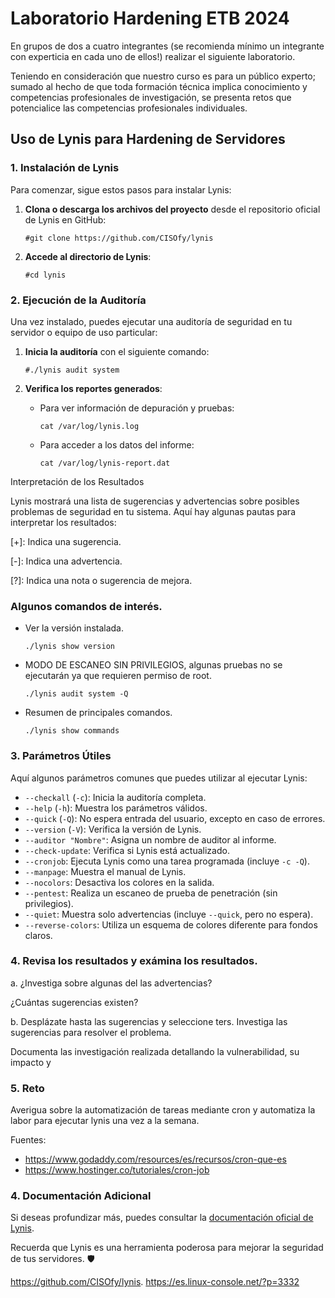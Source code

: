 # Laboratorio Hardening ETB 2024

En grupos de dos a cuatro integrantes (se recomienda mínimo un integrante con experticia en cada uno de ellos!) realizar el siguiente laboratorio. 

Teniendo en consideración que nuestro curso es para un público experto; sumado al hecho de que toda formación técnica implica conocimiento y competencias profesionales de investigación, se presenta retos que potencialice las competencias profesionales individuales.   


## Uso de Lynis para Hardening de Servidores

### 1. Instalación de Lynis
Para comenzar, sigue estos pasos para instalar Lynis:

1. **Clona o descarga los archivos del proyecto** desde el repositorio oficial de Lynis en GitHub:
   ```
   #git clone https://github.com/CISOfy/lynis
   ```

2. **Accede al directorio de Lynis**:
   ```
   #cd lynis
   ```

### 2. Ejecución de la Auditoría
Una vez instalado, puedes ejecutar una auditoría de seguridad en tu servidor o equipo de uso particular:

1. **Inicia la auditoría** con el siguiente comando:
   ```
   #./lynis audit system
   ```

2. **Verifica los reportes generados**:
   - Para ver información de depuración y pruebas:
     ```
     cat /var/log/lynis.log
     ```
   - Para acceder a los datos del informe:
     ```
     cat /var/log/lynis-report.dat
     ```
Interpretación de los Resultados

Lynis mostrará una lista de sugerencias y advertencias sobre posibles problemas de seguridad en tu sistema. Aquí hay algunas pautas para interpretar los resultados:

[+]: Indica una sugerencia.

[-]: Indica una advertencia.

[?]: Indica una nota o sugerencia de mejora.


###  Algunos comandos de interés.

 - Ver la versión instalada.

    ```
    ./lynis show version
    ```
 - MODO DE ESCANEO SIN PRIVILEGIOS, algunas pruebas no se ejecutarán ya que requieren permiso de root.
   
    ```
    ./lynis audit system -Q
    ```
 - Resumen de principales comandos. 
   
    ```
    ./lynis show commands
    ```

### 3. Parámetros Útiles
Aquí algunos parámetros comunes que puedes utilizar al ejecutar Lynis:

- `--checkall` (`-c`): Inicia la auditoría completa.
- `--help` (`-h`): Muestra los parámetros válidos.
- `--quick` (`-Q`): No espera entrada del usuario, excepto en caso de errores.
- `--version` (`-V`): Verifica la versión de Lynis.
- `--auditor "Nombre"`: Asigna un nombre de auditor al informe.
- `--check-update`: Verifica si Lynis está actualizado.
- `--cronjob`: Ejecuta Lynis como una tarea programada (incluye `-c -Q`).
- `--manpage`: Muestra el manual de Lynis.
- `--nocolors`: Desactiva los colores en la salida.
- `--pentest`: Realiza un escaneo de prueba de penetración (sin privilegios).
- `--quiet`: Muestra solo advertencias (incluye `--quick`, pero no espera).
- `--reverse-colors`: Utiliza un esquema de colores diferente para fondos claros.


###  4. Revisa los resultados y exámina los resultados.

a. ¿Investiga sobre algunas  del las advertencias?

¿Cuántas sugerencias existen?

b. Desplázate hasta las sugerencias y seleccione ters. Investiga las sugerencias para resolver el problema.

Documenta las investigación realizada detallando la vulnerabilidad, su impacto y 

###  5. Reto

Averigua sobre la automatización de tareas mediante cron y automatiza la labor para ejecutar lynis una vez a la semana.
    
   Fuentes:
   -  https://www.godaddy.com/resources/es/recursos/cron-que-es
   -  https://www.hostinger.co/tutoriales/cron-job

### 4. Documentación Adicional
Si deseas profundizar más, puedes consultar la [documentación oficial de Lynis](https://github.com/CISOfy/lynis).

Recuerda que Lynis es una herramienta poderosa para mejorar la seguridad de tus servidores. 🛡️

https://github.com/CISOfy/lynis.
https://es.linux-console.net/?p=3332
